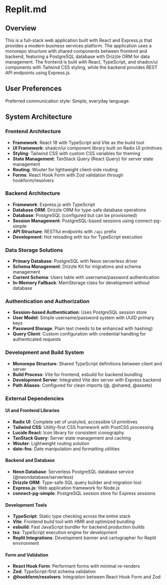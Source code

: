 # Replit.md

## Overview

This is a full-stack web application built with React and Express.js that provides a modern business services platform. The application uses a monorepo structure with shared components between frontend and backend, featuring a PostgreSQL database with Drizzle ORM for data management. The frontend is built with React, TypeScript, and shadcn/ui components with Tailwind CSS styling, while the backend provides REST API endpoints using Express.js.

## User Preferences

Preferred communication style: Simple, everyday language.

## System Architecture

### Frontend Architecture
- **Framework**: React 18 with TypeScript and Vite as the build tool
- **UI Framework**: shadcn/ui component library built on Radix UI primitives
- **Styling**: Tailwind CSS with custom CSS variables for theming
- **State Management**: TanStack Query (React Query) for server state management
- **Routing**: Wouter for lightweight client-side routing
- **Forms**: React Hook Form with Zod validation through hookform/resolvers

### Backend Architecture
- **Framework**: Express.js with TypeScript
- **Database ORM**: Drizzle ORM for type-safe database operations
- **Database**: PostgreSQL (configured but can be provisioned)
- **Session Management**: PostgreSQL-based sessions using connect-pg-simple
- **API Structure**: RESTful endpoints with `/api` prefix
- **Development**: Hot reloading with tsx for TypeScript execution

### Data Storage Solutions
- **Primary Database**: PostgreSQL with Neon serverless driver
- **Schema Management**: Drizzle Kit for migrations and schema management
- **Current Schema**: Users table with username/password authentication
- **In-Memory Fallback**: MemStorage class for development without database

### Authentication and Authorization
- **Session-based Authentication**: Uses PostgreSQL session store
- **User Model**: Simple username/password system with UUID primary keys
- **Password Storage**: Plain text (needs to be enhanced with hashing)
- **Query Client**: Custom configuration with credential handling for authenticated requests

### Development and Build System
- **Monorepo Structure**: Shared TypeScript definitions between client and server
- **Build Process**: Vite for frontend, esbuild for backend bundling
- **Development Server**: Integrated Vite dev server with Express backend
- **Path Aliases**: Configured for clean imports (@, @shared, @assets)

### External Dependencies

#### UI and Frontend Libraries
- **Radix UI**: Complete set of unstyled, accessible UI primitives
- **Tailwind CSS**: Utility-first CSS framework with PostCSS processing
- **Lucide React**: Icon library for consistent iconography
- **TanStack Query**: Server state management and caching
- **Wouter**: Lightweight routing solution
- **date-fns**: Date manipulation and formatting utilities

#### Backend and Database
- **Neon Database**: Serverless PostgreSQL database service (@neondatabase/serverless)
- **Drizzle ORM**: Type-safe SQL query builder and migration tool
- **Express.js**: Web application framework for Node.js
- **connect-pg-simple**: PostgreSQL session store for Express sessions

#### Development Tools
- **TypeScript**: Static type checking across the entire stack
- **Vite**: Frontend build tool with HMR and optimized bundling
- **esbuild**: Fast JavaScript bundler for backend production builds
- **tsx**: TypeScript execution engine for development
- **Replit Integrations**: Development banner and cartographer for Replit environment

#### Form and Validation
- **React Hook Form**: Performant forms with minimal re-renders
- **Zod**: TypeScript-first schema validation
- **@hookform/resolvers**: Integration between React Hook Form and Zod